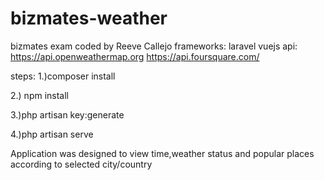 # bizmates-weather
 bizmates exam
 coded by Reeve Callejo
 frameworks:
 laravel
 vuejs
 api:
  https://api.openweathermap.org
  https://api.foursquare.com/

steps: 
1.)composer install

2.) npm install

3.)php artisan key:generate

4.)php artisan serve


 Application was designed to view time,weather status and popular places according to selected city/country
